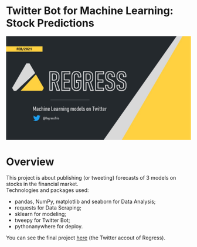 # **Twitter Bot for Machine Learning: Stock Predictions**

![](https://github.com/KenzoBH/Data-Science/blob/main/Images/Regress.jpg)

# Overview   

This project is about publishing (or tweeting) forecasts of 3 models on stocks in the financial market.   
Technologies and packages used:
- pandas, NumPy, matplotlib and seaborn for Data Analysis;
- requests for Data Scraping;
- sklearn for modeling;
- tweepy for Twitter Bot;
- pythonanywhere for deploy.

You can see the final project [here](https://twitter.com/RegressTrio) (the Twitter accout of Regress).
